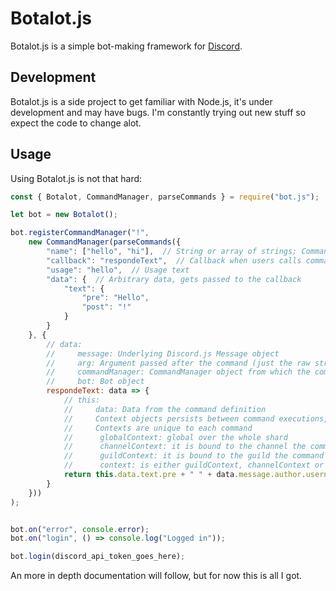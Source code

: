 # Botalot.js
Botalot.js is a simple bot-making framework for [Discord](https://discordapp.com/).

## Development
Botalot.js is a side project to get familiar with Node.js, it's under development and may have bugs. I'm constantly trying out new stuff so expect the code to change alot.

## Usage
Using Botalot.js is not that hard:
```javascript
const { Botalot, CommandManager, parseCommands } = require("bot.js");

let bot = new Botalot();

bot.registerCommandManager("!",
    new CommandManager(parseCommands({
        "name": ["hello", "hi"],  // String or array of strings; Command name people need to type to call this command
        "callback": "respondeText",  // Callback when users calls command
        "usage": "hello",  // Usage text
        "data": {  // Arbitrary data, gets passed to the callback
            "text": {
                "pre": "Hello",
                "post": "!"
            }
        }
    }, {
        // data:
        //     message: Underlying Discord.js Message object
        //     arg: Argument passed after the command (just the raw string, no splititng or anything)
        //     commandManager: CommandManager object from which the command was invoked
        //     bot: Bot object
        respondeText: data => {
            // this:
            //     data: Data from the command definition
            //     Context objects persists between command executions, save data inbetween command executions
            //     Contexts are unique to each command
            //      globalContext: global over the whole shard
            //      channelContext: it is bound to the channel the command was called
            //      guildContext: it is bound to the guild the command was called
            //      context: is either guildContext, channelContext or globalContext, in that order depending which are available
            return this.data.text.pre + " " + data.message.author.username + " " + this.data.text.post;
        }
    }))
);


bot.on("error", console.error);
bot.on("login", () => console.log("Logged in"));

bot.login(discord_api_token_goes_here);
```
An more in depth documentation will follow, but for now this is all I got.
